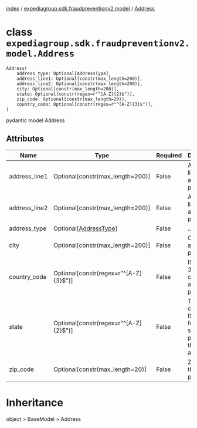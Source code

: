 [index](index.md) / [expediagroup.sdk.fraudpreventionv2.model](expediagroup.sdk.fraudpreventionv2.model.md) / [Address](Address.md)
# class `expediagroup.sdk.fraudpreventionv2.model.Address`
```
Address(
    address_type: Optional[AddressType],
    address_line1: Optional[constr(max_length=200)],
    address_line2: Optional[constr(max_length=200)],
    city: Optional[constr(max_length=200)],
    state: Optional[constr(regex=r"^[A-Z]{2}$")],
    zip_code: Optional[constr(max_length=20)],
    country_code: Optional[constr(regex=r"^[A-Z]{3}$")],
)
```

pydantic model Address



## Attributes
    
    
        
    
        
    
        
    
        
    
        
    
        
    
        
    

|      Name     |                   Type                  | Required |                              Description                              |
|---------------|-----------------------------------------|----------|-----------------------------------------------------------------------|
| address_line1 |     Optional[constr(max_length=200)]    |  False   |                Address line 1 of the address provided.                |
| address_line2 |     Optional[constr(max_length=200)]    |  False   |                Address line 2 of the address provided.                |
|  address_type | Optional[[AddressType](AddressType.md)] |  False   |                                  ...                                  |
|      city     |     Optional[constr(max_length=200)]    |  False   |                     City of the address provided.                     |
|  country_code |  Optional[constr(regex=r"^[A-Z]{3}$")]  |  False   |           ISO alpha-3 country code of the address provided.           |
|     state     |  Optional[constr(regex=r"^[A-Z]{2}$")]  |  False   | The two-characters ISO code for the state or province of the address. |
|    zip_code   |     Optional[constr(max_length=20)]     |  False   |                   Zip code of the address provided.                   |










# Inheritance
object > BaseModel > Address